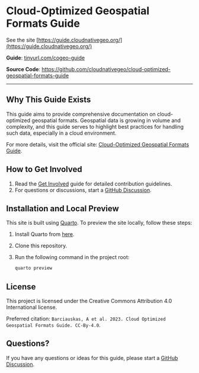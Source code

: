 # Cloud-Optimized Geospatial Formats Guide

See the site [https://guide.cloudnativegeo.org/](https://guide.cloudnativegeo.org/)

**Guide**: <a href="https://tinyurl.com/cogeo-guide" target="_blank">tinyurl.com/cogeo-guide</a>

**Source Code**: <a href="https://github.com/cloudnativegeo/cloud-optimized-geospatial-formats-guide" target="_blank">https://github.com/cloudnativegeo/cloud-optimized-geospatial-formats-guide</a>

---

## Why This Guide Exists

This guide aims to provide comprehensive documentation on cloud-optimized geospatial formats. Geospatial data is growing in volume and complexity, and this guide serves to highlight best practices for handling such data, especially in a cloud environment.

For more details, visit the official site: [Cloud-Optimized Geospatial Formats Guide](https://guide.cloudnativegeo.org/).

## How to Get Involved

1. Read the [Get Involved](https://guide.cloudnativegeo.org/contributing.html) guide for detailed contribution guidelines.
2. For questions or discussions, start a [GitHub Discussion](https://github.com/cloudnativegeo/cloud-optimized-geospatial-formats-guide/discussions/new/choose).

## Installation and Local Preview

This site is built using [Quarto](https://quarto.org/docs/get-started/). To preview the site locally, follow these steps:

1. Install Quarto from [here](https://quarto.org/).
2. Clone this repository.
3. Run the following command in the project root:

    ```sh
    quarto preview
    ```

## License

This project is licensed under the Creative Commons Attribution 4.0 International license.

Preferred citation: `Barciauskas, A et al. 2023. Cloud Optimized Geospatial Formats Guide. CC-By-4.0`.

## Questions?

If you have any questions or ideas for this guide, please start a [GitHub Discussion](https://github.com/cloudnativegeo/cloud-optimized-geospatial-formats-guide/discussions/new/choose).
